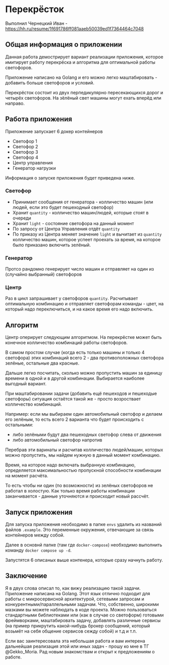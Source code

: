 # Перекрёсток

Выполнил Чернецкий Иван - https://hh.ru/resume/1f691786ff081aaeb50039ed1f7364464c7048

## Общая информация о приложении

Данная работа демострирует вариант реализации приложения, которое имитирует работу перекрёска и алгоритма для оптимальной работы светофоров.

Приложение написано на Golang и его можно легко маштабировать - добавить больше светофоров и условий. 

Перекрёсток состоит из двух перпедикулярно пересекающихся дорог и четырёх светофоров. На зёлёный свет машины могут ехать вперёд или направо.

## Работа приложения

Приложение запускает 6 докер контейнеров

- Светофор 1
- Светофор 2
- Светофор 3 
- Светофор 4
- Центр управления
- Генератор нагрузки

Информация о запуске приложения будет приведена ниже.

### Светофор

- Принимает сообщения от генератора - колличество машин (или людей, если это будет пешеходный светофор)
- Хранит ```quantity``` - колличество машин/людей, которые стоят в очереди
- Хранит ```light``` - состояние светофора на данный момент
- По запросу от Центра Управления отдёт ```quantity```
- По приказу из Центра меняет значение ```light``` и вычитает из ```quantity``` колличество машин, которое успеет проехать за время, на которое было приказано включить зелёный.

### Генератор

Протсо рандомно генерирует число машин и отправляет на один из (случайно выбранный) светофоров

### Центр

Раз в цикл запрашивает у светофоров ```quantity```. Расчитывает оптимальную комбинацию и отправляет светофорам команды - цвет, на который надо переключиться, и на какое время его надо включить.

## Алгоритм

Центр оперирует следующим алгоритмом. На перекрёстке может быть конечное колличество комбинаций работы светофоров.

В самом простом случае (когда есть только машины и только 4 светофора) этих комбинаций всего 2 - два противоположных светофора зелёные, остальные два красные.

Дальше легко посчитать, сколько можно пропустить машин за единицу времени в одной и в другой комбинации. Выбирается наиболее выгодный вариант.

При маштабировании задачи (добавить ещё пешеходов и пешеходые светофоры) ситуация остаётся такой же - просто возроствает колличество комбинаций. 

Например: если мы выбираем один автомобильный светофор и делаем его зелёным, то есть всего 2 варианта что будет происходить с остальными:

- либо зелёными будут два пешеходных светофор слева от движения 
- либо автомобильный светофор напротив

Перебрав эти варинаты и расчитав колличество людей/машин, которых можно пропустить, мы найдем нужную в данный момент комбинацию.

Время, на которое надо включать выбранную комбинацию, определяется максимальностью пропускной способности комбинации на момент расчёта.

То есть чтобы ни один (по возможности) из зелёных светофоров не работал в холостую. Как только время работы комбинации заканчивается - данные уточняются и происходит новый рассчёт.

## Запуск приложения

Для запуска приложения необходимо в папке ```envs``` удалить из названий файлов ```.example```. Это переменные окружения, отвечающие за связь контейнеров между собой.

Далее в основнй папке (там где ```docker-compose```) необходимо выполнить команду ```docker compose up -d```.

Запустятся 6 описаных выше контенера, которые сразу начнуть работу.

## Заключение

Я в двух слова описал то, как вижу реализацию такой задачи. Приложение написана на Golang. Этот язык отлично подходит для работы с микросервисной архитектурой, сетевыми запросам и конкурентными/параллельными задачам. Что, собственно, широкими мазками вы можете наблюдать в коде проекта. 
Можно пользоваться стандартными библиотеками или (как в случае со светоформ) готовыми фреймворками, маштабировать задачу, добавлять различные сервисы (на пример прикрутить какой-нибудь брокер сообщений, который возьмёт на себя общение сервисов сежду собой) и т.д и т.п.

Если вас заинтересовала эта небольшая работа и вам интерена дальнейшая реализация этой или иных задач - прошу ко мне в ТГ @Gekko_Moria. Рад новым знакомствам и открыт к предложениям о работе.
